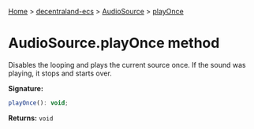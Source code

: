 [Home](./index) &gt; [decentraland-ecs](./decentraland-ecs.md) &gt; [AudioSource](./decentraland-ecs.audiosource.md) &gt; [playOnce](./decentraland-ecs.audiosource.playonce.md)

# AudioSource.playOnce method

Disables the looping and plays the current source once. If the sound was playing, it stops and starts over.

**Signature:**
```javascript
playOnce(): void;
```
**Returns:** `void`

